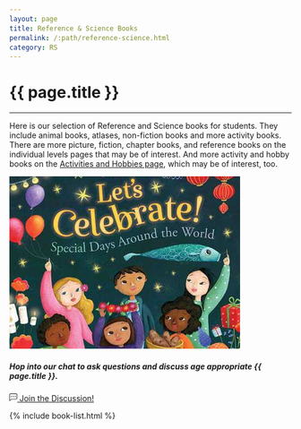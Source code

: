 ```yaml
---
layout: page
title: Reference & Science Books
permalink: /:path/reference-science.html
category: RS
---
```


<div class="row">
  <div class="col">
    <div class="jumbotron bg-transparent">
      <h1 class="display-2">{{ page.title }}</h1>
      <hr class="my-4">
      <p class="lead">Here is our selection of Reference and Science books for students. They include animal books, atlases, non-fiction books and more activity books. There are more picture, fiction, chapter books, and reference books on the individual levels pages that may be of interest. And more activity and hobby books on the <a href="./activity-hobby.html">Activities and Hobbies page</a>, which may be of interest, too.  </p>
    </div>
  </div>
</div>
<div class="row">
  <div class="col">
    <div class="card mb-5 w-75 mx-auto">
      <div class="row no-gutters">
        <div class="col-md-4">
          <a class="stretched-link" href="./reference-science-discussion.html"><img src="./images/rs-discussion.jpg" class="card-img" alt="Group discussing different topics"></a>
        </div>
        <div class="col-md-8">
          <div class="card-body">
            <h5 class="card-title">Hop into our chat to ask questions and discuss age appropriate {{ page.title }}.</h5>
            <a class="stretched-link btn btn-lg btn-outline-primary mt-5 d-block" href="./reference-science-discussion.html">
            <svg width="1em" height="1em" viewBox="0 0 16 16" class="bi bi-chat-left-dots" fill="currentColor" xmlns="http://www.w3.org/2000/svg">
              <path fill-rule="evenodd" d="M14 1H2a1 1 0 0 0-1 1v11.586l2-2A2 2 0 0 1 4.414 11H14a1 1 0 0 0 1-1V2a1 1 0 0 0-1-1zM2 0a2 2 0 0 0-2 2v12.793a.5.5 0 0 0 .854.353l2.853-2.853A1 1 0 0 1 4.414 12H14a2 2 0 0 0 2-2V2a2 2 0 0 0-2-2H2z"/>
              <path d="M5 6a1 1 0 1 1-2 0 1 1 0 0 1 2 0zm4 0a1 1 0 1 1-2 0 1 1 0 0 1 2 0zm4 0a1 1 0 1 1-2 0 1 1 0 0 1 2 0z"/>
            </svg>
            Join the Discussion!</a>
          </div>
        </div>
      </div>
    </div>
  </div>
</div>

  {% include book-list.html %}
